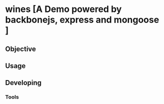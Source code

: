 # wines [A Demo powered by backbonejs, express and mongoose ]


## Objective



## Usage



## Developing



### Tools

